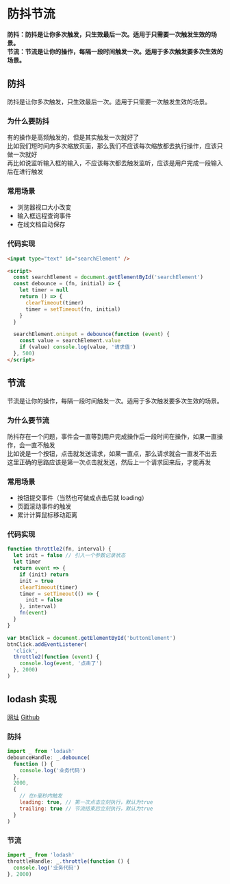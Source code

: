 # 防抖节流

**防抖：防抖是让你多次触发，只生效最后一次。适用于只需要一次触发生效的场景。**  
**节流：节流是让你的操作，每隔一段时间触发一次。适用于多次触发要多次生效的场景。**

## 防抖

防抖是让你多次触发，只生效最后一次。适用于只需要一次触发生效的场景。

### 为什么要防抖

有的操作是高频触发的，但是其实触发一次就好了  
比如我们短时间内多次缩放页面，那么我们不应该每次缩放都去执行操作，应该只做一次就好  
再比如说监听输入框的输入，不应该每次都去触发监听，应该是用户完成一段输入后在进行触发

### 常用场景

- 浏览器视口大小改变
- 输入框远程查询事件
- 在线文档自动保存

### 代码实现

```html
<input type="text" id="searchElement" />

<script>
  const searchElement = document.getElementById('searchElement')
  const debounce = (fn, initial) => {
    let timer = null
    return () => {
      clearTimeout(timer)
      timer = setTimeout(fn, initial)
    }
  }

  searchElement.oninput = debounce(function (event) {
    const value = searchElement.value
    if (value) console.log(value, '请求值')
  }, 500)
</script>
```

## 节流

节流是让你的操作，每隔一段时间触发一次。适用于多次触发要多次生效的场景。

### 为什么要节流

防抖存在一个问题，事件会一直等到用户完成操作后一段时间在操作，如果一直操作，会一直不触发  
比如说是一个按钮，点击就发送请求，如果一直点，那么请求就会一直发不出去  
这里正确的思路应该是第一次点击就发送，然后上一个请求回来后，才能再发

### 常用场景

- 按钮提交事件（当然也可做成点击后就 loading）
- 页面滚动事件的触发
- 累计计算鼠标移动距离

### 代码实现

```js
function throttle2(fn, interval) {
  let init = false // 引入一个参数记录状态
  let timer
  return event => {
    if (init) return
    init = true
    clearTimeout(timer)
    timer = setTimeout(() => {
      init = false
    }, interval)
    fn(event)
  }
}

var btnClick = document.getElementById('buttonElement')
btnClick.addEventListener(
  'click',
  throttle2(function (event) {
    console.log(event, '点击了')
  }, 2000)
)
```

## lodash 实现

[网址](https://www.lodashjs.com/)
[Github](https://github.com/lodash/lodash)

### 防抖

```js
import _ from 'lodash'
debounceHandle: _.debounce(
  function () {
    console.log('业务代码')
  },
  2000,
  {
    // 在n毫秒内触发
    leading: true, // 第一次点击立刻执行，默认为true
    trailing: true // 节流结束后立刻执行，默认为true
  }
)
```

### 节流

```js
import _ from 'lodash'
throttleHandle: _.throttle(function () {
  console.log('业务代码')
}, 2000)
```
